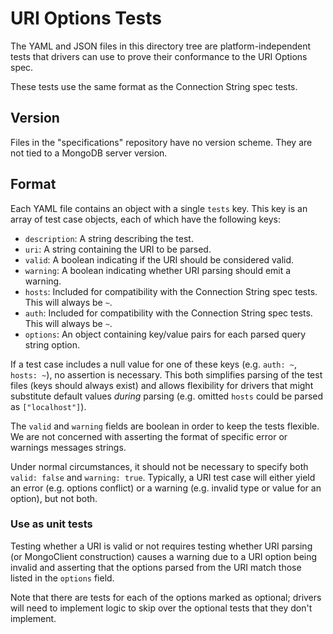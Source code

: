 # URI Options Tests

The YAML and JSON files in this directory tree are platform-independent tests that drivers can use to prove their
conformance to the URI Options spec.

These tests use the same format as the Connection String spec tests.

## Version

Files in the "specifications" repository have no version scheme. They are not tied to a MongoDB server version.

## Format

Each YAML file contains an object with a single `tests` key. This key is an array of test case objects, each of which
have the following keys:

- `description`: A string describing the test.
- `uri`: A string containing the URI to be parsed.
- `valid`: A boolean indicating if the URI should be considered valid.
- `warning`: A boolean indicating whether URI parsing should emit a warning.
- `hosts`: Included for compatibility with the Connection String spec tests. This will always be `~`.
- `auth`: Included for compatibility with the Connection String spec tests. This will always be `~`.
- `options`: An object containing key/value pairs for each parsed query string option.

If a test case includes a null value for one of these keys (e.g. `auth: ~`, `hosts: ~`), no assertion is necessary. This
both simplifies parsing of the test files (keys should always exist) and allows flexibility for drivers that might
substitute default values *during* parsing (e.g. omitted `hosts` could be parsed as `["localhost"]`).

The `valid` and `warning` fields are boolean in order to keep the tests flexible. We are not concerned with asserting
the format of specific error or warnings messages strings.

Under normal circumstances, it should not be necessary to specify both `valid: false` and `warning: true`. Typically, a
URI test case will either yield an error (e.g. options conflict) or a warning (e.g. invalid type or value for an
option), but not both.

### Use as unit tests

Testing whether a URI is valid or not requires testing whether URI parsing (or MongoClient construction) causes a
warning due to a URI option being invalid and asserting that the options parsed from the URI match those listed in the
`options` field.

Note that there are tests for each of the options marked as optional; drivers will need to implement logic to skip over
the optional tests that they don't implement.
